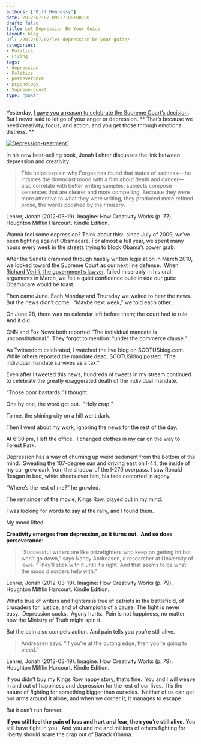 ```yaml
---
authors: ["Bill Hennessy"]
date: 2012-07-02 09:27:00+00:00
draft: false
title: Let Depression Be Your Guide
layout: blog
url: /2012/07/02/let-depression-be-your-guide/
categories:
- Politics
- Living
tags:
- depression
- Politics
- perseverance
- psychology
- Supreme-Court
type: "post"
---
```


Yesterday, [I gave you a reason to celebrate the Supreme Court’s decision](https://hennessysview.com/2012/06/30/heres-whats-great-about-the-supreme-courts-obamacare-decision/).  But I never said to let go of your anger or depression. ** That’s because we need creativity, focus, and action, and you get those through emotional distress. **

[![Depression-treatment1](https://ludicrite.files.wordpress.com/2012/06/depression-treatment1_thumb.jpg)
](https://ludicrite.files.wordpress.com/2012/06/depression-treatment1.jpg)

In his new best-selling book, Jonah Lehrer discusses the link between depression and creativity:


> This helps explain why Forgas has found that states of sadness— he induces the downcast mood with a film about death and cancer— also correlate with better writing samples; subjects compose sentences that are clearer and more compelling. Because they were more attentive to what they were writing, they produced more refined prose, the words polished by their misery.

Lehrer, Jonah (2012-03-19). Imagine: How Creativity Works (p. 77). Houghton Mifflin Harcourt. Kindle Edition.


Wanna feel some depression? Think about this:  since July of 2009, we’ve been fighting against Obamacare. For almost a full year, we spent many hours every week in the streets trying to block Obama’s power grab.

After the Senate crammed through hastily written legislation in March 2010, we looked toward the Supreme Court as our next line defense.  When [Richard Verilli, the government’s lawyer](https://hennessysview.com/2012/03/27/why-people-are-being-unfair-to-donal-verrilli/), failed miserably in his oral arguments in March, we felt a quiet confidence build inside our guts: Obamacare would be toast.

Then came June. Each Monday and Thursday we waited to hear the news. But the news didn’t come.  “Maybe next week,” we told each other.

On June 28, there was no calendar left before them; the court had to rule.  And it did.

CNN and Fox News both reported “The individual mandate is unconstitutional.”  They forgot to mention: “under the commerce clause.”

As Twitterdom celebrated, I watched the live blog on SCOTUSblog.com.  While others reported the mandate dead, SCOTUSblog posted: “The individual mandate survives as a tax.”

Even after I tweeted this news, hundreds of tweets in my stream continued to celebrate the greatly exaggerated death of the individual mandate.

“Those poor bastards,” I thought.

One by one, the word got out.  “Holy crap!”

To me, the shining city on a hill went dark.

Then I went about my work, ignoring the news for the rest of the day.

At 6:30 pm, I left the office.  I changed clothes in my car on the way to Forest Park.

Depression has a way of churning up weird sediment from the bottom of the mind.  Sweating the 107-degree sun and driving east on I-44, the inside of my car grew dark from the shadow of the I-270 overpass. I saw Ronald Reagan in bed, white sheets over him, his face contorted in agony.

“Where’s the rest of me?” he growled.

The remainder of the movie, Kings Row, played out in my mind.

I was looking for words to say at the rally, and I found them.

My mood lifted.

**Creativity emerges from depression, as it turns out.  And so does perseverance**:


> “Successful writers are like prizefighters who keep on getting hit but won’t go down,” says Nancy Andreasen, a researcher at University of Iowa. “They’ll stick with it until it’s right. And that seems to be what the mood disorders help with.”

Lehrer, Jonah (2012-03-19). Imagine: How Creativity Works (p. 79). Houghton Mifflin Harcourt. Kindle Edition.


What’s true of writers and fighters is true of patriots in the battlefield, of crusaders for  justice, and of champions of a cause. The fight is never easy.  Depression sucks.  Agony hurts.  Pain is not happiness, no matter how the Ministry of Truth might spin it.

But the pain also compels action. And pain tells you you’re still alive.


> Andreasen says. “If you’re at the cutting edge, then you’re going to bleed.”

Lehrer, Jonah (2012-03-19). Imagine: How Creativity Works (p. 79). Houghton Mifflin Harcourt. Kindle Edition.


If you didn’t buy my Kings Row happy story, that’s fine.  You and I will weave in and out of happiness and depression for the rest of our lives.  It’s the nature of fighting for something bigger than ourseles.  Neither of us can get our arms around it alone, and when we corner it, it manages to escape.

But it can’t run forever.

**If you still feel the pain of loss and hurt and fear, then you’re still alive**. You still have fight in you.  And you and me and millions of others fighting for liberty should scare the crap out of Barack Obama.
